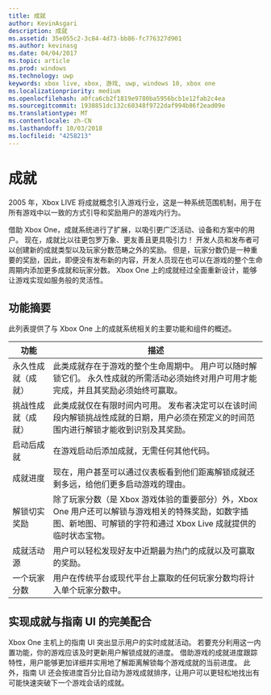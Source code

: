 ```yaml
---
title: 成就
author: KevinAsgari
description: 成就
ms.assetid: 35e055c2-3c84-4d73-bb86-fc776327d901
ms.author: kevinasg
ms.date: 04/04/2017
ms.topic: article
ms.prod: windows
ms.technology: uwp
keywords: xbox live, xbox, 游戏, uwp, windows 10, xbox one
ms.localizationpriority: medium
ms.openlocfilehash: a0fca6cb2f1819e9780ba5956bcb1e12fab2c4ea
ms.sourcegitcommit: 1938851dc132c60348f9722daf994b86f2ead09e
ms.translationtype: MT
ms.contentlocale: zh-CN
ms.lasthandoff: 10/03/2018
ms.locfileid: "4258213"
---
```

# <a name="achievements"></a>成就

2005 年，Xbox LIVE 将成就概念引入游戏行业，这是一种系统范围机制，用于在所有游戏中以一致的方式引导和奖励用户的游戏内行为。

借助 Xbox One，成就系统进行了扩展，以吸引更广泛活动、设备和方案中的用户。 现在，成就比以往更包罗万象、更友善且更具吸引力！ 开发人员和发布者可以创建新的成就类型以及玩家分数范畴之外的奖励。 但是，玩家分数仍是一种重要的奖励，因此，即便没有发布新的内容，开发人员现在也可以在游戏的整个生命周期内添加更多成就和玩家分数。 Xbox One 上的成就经过全面重新设计，能够让游戏实现如服务般的灵活性。

## <a name="feature-summary"></a>功能摘要 ##
此列表提供了与 Xbox One 上的成就系统相关的主要功能和组件的概述。

功能 | 描述
--- | ---
永久性成就（成就） | 此类成就存在于游戏的整个生命周期中。 用户可以随时解锁它们。 永久性成就的所需活动必须始终对用户可用才能完成，并且其奖励必须始终可赢取。
挑战性成就（成就） | 此类成就仅在有限时间内可用。 发布者决定可以在该时间段内解锁挑战性成就的日期，用户必须在预定义的时间范围内进行解锁才能收到识别及其奖励。
启动后成就 | 在游戏启动后添加成就，无需任何其他代码。
成就进度 | 现在，用户甚至可以通过仪表板看到他们距离解锁成就还剩多远，给他们更多启动游戏的理由。
解锁切实奖励 | 除了玩家分数（是 Xbox 游戏体验的重要部分）外，Xbox One 用户还可以解锁与游戏相关的特殊奖励，如数字插图、新地图、可解锁的字符和通过 Xbox Live 成就提供的临时状态宝物。
成就活动源 | 用户可以轻松发现好友中近期最为热门的成就以及可赢取的奖励。
一个玩家分数 | 用户在传统平台或现代平台上赢取的任何玩家分数均将计入单个玩家分数中。

## <a name="making-achievements-work-well-with-the-guide-ui"></a>实现成就与指南 UI 的完美配合 ##
Xbox One 主机上的指南 UI 突出显示用户的实时成就活动。 若要充分利用这一内置功能，你的游戏应该及时更新用户解锁成就的进度。 借助游戏的成就进度跟踪特性，用户能够更加详细并实用地了解距离解锁每个游戏成就的当前进度。 此外，指南 UI 还会按进度百分比自动为游戏成就排序，让用户可以更轻松地找出有可能快速突破下一个游戏会话的成就。
